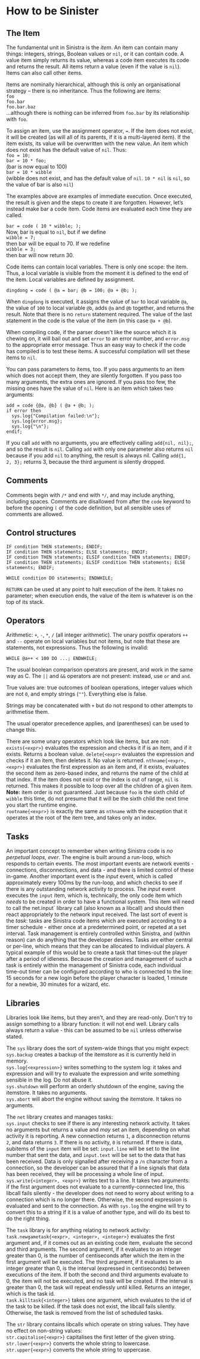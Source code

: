 # How to be Sinister #

## The Item ##

The fundamental unit in Sinistra is the *item*.  An item can contain many things: integers, strings, Boolean values or `nil`, or it can contain code.  A value item simply returns its value, whereas a code item executes its code and returns the result.  All items return a value (even if the value is `nil`).  Items can also call other items.

Items are nominally hierarchical, although this is only an organisational strategy – there is no inheritance.  Thus the following are items:  
`foo`  
`foo.bar`  
`foo.bar.baz`  
…although there is nothing can be inferred from `foo.bar` by its relationship with `foo`.

To assign an item, use the assignment operator, `=`.  If the item does not exist, it will be created (as will all of its parents, if it is a multi-layered item).  If the item exists, its value will be overwritten with the new value.  An item which does not exist has the default value of `nil`.  Thus:  
`foo = 10;`  
`bar = 10 * foo;`  
(bar is now equal to 100)  
`bar = 10 * wibble`  
(wibble does not exist, and has the default value of `nil`.  `10 * nil` is `nil`, so the value of bar is also `nil`)

The examples above are examples of immediate execution.  Once executed, the result is given and the steps to create it are forgotten.  However, let’s instead make bar a code item.  Code items are evaluated each time they are called.

`bar = code ( 10 * wibble; );`  
Now, bar is equal to `nil`, but if we define  
`wibble = 7;`  
then bar will be equal to 70.  If we redefine  
`wibble = 3;`  
then bar will now return 30.

Code items can contain local variables.  There is only one scope: the item.  Thus, a local variable is visible from the moment it is defined to the end of the item.  Local variables are defined by assignment.

`dingdong = code ( @a = bar; @b = 100; @a + @b; );`

When `dingdong` is executed, it assigns the value of `bar` to local variable `@a`, the value of `100` to local variable `@b`, adds `@a` and `@b` together, and returns the result.  Note that there is no `return` statement required.  The value of the last statement in the code is the value of the item (in this case `@a + @b`).

When compiling code, if the parser doesn't like the source which it is chewing on, it will bail out and set `error` to an error number, and `error.msg` to the appropriate error message.  Thus an easy way to check if the code has compiled is to test these items.  A successful compilation will set these items to `nil`.

You can pass parameters to items, too.  If you pass arguments to an item which does not accept them, they are silently forgotten.  If you pass too many arguments, the extra ones are ignored.  If you pass too few, the missing ones have the value of `nil`.  Here is an item which takes two arguments:  
```
add = code {@a, @b} ( @a + @b; );
if error then
  sys.log{"Compilation failed:\n"};
  sys.log{error.msg};
  sys.log{"\n"};
endif;
```

If you call `add` with no arguments, you are effectively calling `add{nil, nil};`, and so the result is `nil`.  Calling `add` with only one parameter also returns `nil` because if you add `nil` to anything, the result is always nil.  Calling `add{1, 2, 3};` returns 3, because the third argument is silently dropped.

## Comments ##

Comments begin with `/*` and end with `*/`, and may include anything, including spaces.  Comments are disallowed from after the `code` keyword to before the opening `(` of the code definition, but all sensible uses of comments are allowed.

## Control structures ##

`IF condition THEN statements; ENDIF;`  
`IF condition THEN statements; ELSE statements; ENDIF;`  
`IF condition THEN statements; ELSIF condition THEN statements; ENDIF;`  
`IF condition THEN statements; ELSIF condition THEN statements; ELSE statements; ENDIF;`

`WHILE condition DO statements; ENDWHILE;`

`RETURN` can be used at any point to halt execution of the item.  It takes no parameter; when execution ends, the value of the item is whatever is on the top of its stack.

## Operators ##

Arithmetic: `+`, `-`, `*`, `/` (all integer arithmetic).  The unary postfix operators `++` and `--` operate on local variables but not items, but note that these are statements, not expressions.  Thus the following is invalid:

`WHILE @a++ < 100 DO ...; ENDWHILE;`

The usual boolean comparison operators are present, and work in the same way as C.  The `||` and `&&` operators are not present: instead, use `or` and `and`.

True values are: true outcomes of boolean operations, integer values which are not `0`, and empty strings (`""`).  Everything else is false.

Strings may be concatenated with `+` but do not respond to other attempts to arithmetise them.

The usual operator precedence applies, and (parentheses) can be used to change this.

There are some unary operators which look like items, but are not:  `exists{<expr>}` evaluates the expression and checks it if is an item, and if it exists. Returns a boolean value. 
`delete{<expr>` evaluates the expression and checks if it an item, then deletes it. No value is returned.
`nthname{<expr>, <expr>}` evaluates the first expression as an item and, if it exists, evaluates the second item as zero-based index, and returns the name of the child at that index.  If the item does not exist or the index is out of range, `nil` is returned.  This makes it possible to loop over all the children of a given item.  **Note:** item order is not guaranteed.  Just because `foo` is the sixth child of `wibble` this time, do not presume that it will be the sixth child the next time you start the runtime engine.  
`rootname{<expr>}` is exactly the same as `nthname` with the exception that it operates at the root of the item tree, and takes only an index.

## Tasks ##

An important concept to remember when writing Sinistra code is *no perpetual loops, ever*.  The engine is built around a run-loop, which responds to certain events.  The most important events are network events - connections, disconnections, and data - and there is limited control of these in-game.  Another important event is the *input* event, which is called approximately every 100ms by the run-loop, and which checks to see if there is any outstanding network activity to process.  The *input* event executes the `input` item, which is, technically, the only code item which *needs* to be created in order to have a functional system.  This item will need to call the net.input` library call (also known as a libcall) and should then react appropriately to the network input received.  The last sort of event is the *task*: tasks are Sinistra code items which are executed according to a timer schedule - either once at a predetermined point, or repeted at a set interval.  Task management is entirely controlled within Sinistra, and (within reason) can do anything that the developer desires.  Tasks are either central or per-line, which means that they can be allocated to individual players.  A typical example of this would be to create a task that times-out the player after a period of idleness.  Because the creation and management of such a task is entirely within the management of Sinistra code, each individual time-out timer can be configured according to who is connected to the line: 15 seconds for a new login before the player character is loaded, 1 minute for a newbie, 30 minutes for a wizard, etc.

## Libraries ##

Libraries look like items, but they aren't, and they are read-only.  Don't try to assign something to a library function: it will not end well.  Library calls always return a value - this can be assumed to be `nil` unless otherwise stated.

The `sys` library does the sort of system-wide things that you might expect:  
`sys.backup` creates a backup of the itemstore as it is currently held in memory.  
`sys.log{<expression>}` writes something to the system log: it takes and expression and will try to evaluate the expression and write something sensible in the log.  Do not abuse it.  
`sys.shutdown` will perform an orderly shutdown of the engine, saving the itemstore.  It takes no arguments.  
`sys.abort` will abort the engine without saving the itemstore.  It takes no arguments.

The `net` library creates and manages tasks:  
`sys.input` checks to see if there is any interesting network activity.  It takes no arguments but returns a value and *may* set an item, depending on what activity it is reporting.  A new connection returns `1`, a disconnection returns `2`, and data returns `3`.  If there is no activity, `0` is returned.  If there is data, subitems of the `input` item will be set: `input.line` will be set to the line number that sent the data, and `input.text` will be set to the data that has been received.  Data is only signalled after receiving a `/n` character from a connection, so the developer can be assured that if a line signals that data has been received, they will be processing a whole line of input.  
`sys.write{<integer>, <expr>}` writes text to a line.  It takes two arguments: if the first argument does not evaluate to a currently-connected line, this libcall fails silently - the developer does not need to worry about writing to a connection which is no longer there.  Otherwise, the second expression is evaluated and sent to the connection.  As with `sys.log` the engine will try to convert this to a string if it is a value of another type, and will do its best to do the right thing.

The `task` library is for anything relating to network activity:  
`task.newgametask{<expr>, <integer>, <integer>}` evaluates the first argument and, if it comes out as an existing code item, evaluate the second and third arguments.  The second argument, if it evaluates to an integer greater than 0, is the number of centiseconds after which the item in the first argument will be executed.  The third argument, if it evaluates to an integer greater than 0, is the interval (expressed in centiseconds) between executions of the item.  If both the second and third arguments evaluate to 0, the item will not be executed, and no task will be created.  If the interval is greater than 0, the task will repeat endlessly until killed.  Returns an integer, which is the task id.  
`task.killtask{<integer>}` takes one argument, which evaluates to the id of the task to be killed.  If the task does not exist, the libcall fails silently.  Otherwise, the task is removed from the list of scheduled tasks.

The `str` library contains libcalls which operate on string values.  They have no effect on non-string values:  
`str.capitalise{<expr>}` capitalises the first letter of the given string.  
`str.lower{<expr>}` converts the whole string to lowercase.  
`str.upper{<expr>}` converts the whole string to uppercase.  

